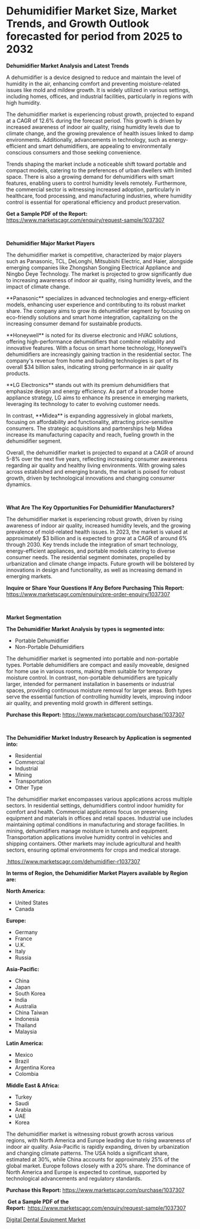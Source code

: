 <p><h1>Dehumidifier Market Size, Market Trends, and Growth Outlook forecasted for period from 2025 to 2032</h1></p><p><strong>Dehumidifier Market Analysis and Latest Trends</strong></p>
<p><p>A dehumidifier is a device designed to reduce and maintain the level of humidity in the air, enhancing comfort and preventing moisture-related issues like mold and mildew growth. It is widely utilized in various settings, including homes, offices, and industrial facilities, particularly in regions with high humidity.</p><p>The dehumidifier market is experiencing robust growth, projected to expand at a CAGR of 12.6% during the forecast period. This growth is driven by increased awareness of indoor air quality, rising humidity levels due to climate change, and the growing prevalence of health issues linked to damp environments. Additionally, advancements in technology, such as energy-efficient and smart dehumidifiers, are appealing to environmentally conscious consumers and those seeking convenience.</p><p>Trends shaping the market include a noticeable shift toward portable and compact models, catering to the preferences of urban dwellers with limited space. There is also a growing demand for dehumidifiers with smart features, enabling users to control humidity levels remotely. Furthermore, the commercial sector is witnessing increased adoption, particularly in healthcare, food processing, and manufacturing industries, where humidity control is essential for operational efficiency and product preservation.</p></p>
<p><strong>Get a Sample PDF of the Report:&nbsp;</strong> <a href="https://www.marketscagr.com/enquiry/request-sample/1037307?utm_campaign=1848&utm_medium=2&utm_source=Github&utm_content=ia&utm_term=18022025&utm_id=dehumidifier">https://www.marketscagr.com/enquiry/request-sample/1037307</a></p>
<p>&nbsp;</p>
<p><strong>Dehumidifier Major Market Players</strong></p>
<p><p>The dehumidifier market is competitive, characterized by major players such as Panasonic, TCL, DeLonghi, Mitsubishi Electric, and Haier, alongside emerging companies like Zhongshan Songjing Electrical Appliance and Ningbo Deye Technology. The market is projected to grow significantly due to increasing awareness of indoor air quality, rising humidity levels, and the impact of climate change.</p><p>**Panasonic** specializes in advanced technologies and energy-efficient models, enhancing user experience and contributing to its robust market share. The company aims to grow its dehumidifier segment by focusing on eco-friendly solutions and smart home integration, capitalizing on the increasing consumer demand for sustainable products.</p><p>**Honeywell** is noted for its diverse electronic and HVAC solutions, offering high-performance dehumidifiers that combine reliability and innovative features. With a focus on smart home technology, Honeywell’s dehumidifiers are increasingly gaining traction in the residential sector. The company's revenue from home and building technologies is part of its overall $34 billion sales, indicating strong performance in air quality products.</p><p>**LG Electronics** stands out with its premium dehumidifiers that emphasize design and energy efficiency. As part of a broader home appliance strategy, LG aims to enhance its presence in emerging markets, leveraging its technology to cater to evolving customer needs.</p><p>In contrast, **Midea** is expanding aggressively in global markets, focusing on affordability and functionality, attracting price-sensitive consumers. The strategic acquisitions and partnerships help Midea increase its manufacturing capacity and reach, fueling growth in the dehumidifier segment.</p><p>Overall, the dehumidifier market is projected to expand at a CAGR of around 5-8% over the next five years, reflecting increasing consumer awareness regarding air quality and healthy living environments. With growing sales across established and emerging brands, the market is poised for robust growth, driven by technological innovations and changing consumer dynamics.</p></p>
<p>&nbsp;</p>
<p><strong>What Are The Key Opportunities For Dehumidifier Manufacturers?</strong></p>
<p><p>The dehumidifier market is experiencing robust growth, driven by rising awareness of indoor air quality, increased humidity levels, and the growing prevalence of mold-related health issues. In 2023, the market is valued at approximately $3 billion and is expected to grow at a CAGR of around 6% through 2030. Key trends include the integration of smart technology, energy-efficient appliances, and portable models catering to diverse consumer needs. The residential segment dominates, propelled by urbanization and climate change impacts. Future growth will be bolstered by innovations in design and functionality, as well as increasing demand in emerging markets.</p></p>
<p><strong>Inquire or Share Your Questions If Any Before Purchasing This Report:</strong> <a href="https://www.marketscagr.com/enquiry/pre-order-enquiry/1037307?utm_campaign=1848&utm_medium=2&utm_source=Github&utm_content=ia&utm_term=18022025&utm_id=dehumidifier">https://www.marketscagr.com/enquiry/pre-order-enquiry/1037307</a></p>
<p>&nbsp;</p>
<p><strong>Market Segmentation</strong></p>
<p><strong>The Dehumidifier Market Analysis by types is segmented into:</strong></p>
<p><ul><li>Portable Dehumidifier</li><li>Non-Portable Dehumidifiers</li></ul></p>
<p><p>The dehumidifier market is segmented into portable and non-portable types. Portable dehumidifiers are compact and easily moveable, designed for home use in various rooms, making them suitable for temporary moisture control. In contrast, non-portable dehumidifiers are typically larger, intended for permanent installation in basements or industrial spaces, providing continuous moisture removal for larger areas. Both types serve the essential function of controlling humidity levels, improving indoor air quality, and preventing mold growth in different settings.</p></p>
<p><strong>Purchase this Report:&nbsp;</strong><a href="https://www.marketscagr.com/purchase/1037307?utm_campaign=1848&utm_medium=2&utm_source=Github&utm_content=ia&utm_term=18022025&utm_id=dehumidifier">https://www.marketscagr.com/purchase/1037307</a></p>
<p>&nbsp;</p>
<p><strong>The Dehumidifier Market Industry Research by Application is segmented into:</strong></p>
<p><ul><li>Residential</li><li>Commercial</li><li>Industrial</li><li>Mining</li><li>Transportation</li><li>Other Type</li></ul></p>
<p><p>The dehumidifier market encompasses various applications across multiple sectors. In residential settings, dehumidifiers control indoor humidity for comfort and health. Commercial applications focus on preserving equipment and materials in offices and retail spaces. Industrial use includes maintaining optimal conditions in manufacturing and storage facilities. In mining, dehumidifiers manage moisture in tunnels and equipment. Transportation applications involve humidity control in vehicles and shipping containers. Other markets may include agricultural and health sectors, ensuring optimal environments for crops and medical storage.</p></p>
<p><a href="https://www.marketscagr.com/dehumidifier-r1037307?utm_campaign=1848&utm_medium=2&utm_source=Github&utm_content=ia&utm_term=18022025&utm_id=dehumidifier">&nbsp;https://www.marketscagr.com/dehumidifier-r1037307</a></p>
<p><strong>In terms of Region, the Dehumidifier Market Players available by Region are:</strong></p>
<p>
    <p> <strong> North America: </strong>
        <ul>
            <li>United States</li>
            <li>Canada</li>
        </ul>
        </p> 
    <p> <strong> Europe: </strong>
        <ul>
            <li>Germany</li>
            <li>France</li>
            <li>U.K.</li>
            <li>Italy</li>
            <li>Russia</li>
        </ul>
        </p> 
    <p> <strong> Asia-Pacific: </strong>
        <ul>
            <li>China</li>
            <li>Japan</li>
            <li>South Korea</li>
            <li>India</li>
            <li>Australia</li>
            <li>China Taiwan</li>
            <li>Indonesia</li>
            <li>Thailand</li>
            <li>Malaysia</li>
        </ul>
        </p> 
    <p> <strong> Latin America: </strong>
        <ul>
            <li>Mexico</li>
            <li>Brazil</li>
            <li>Argentina Korea</li>
            <li>Colombia</li>
        </ul>
        </p> 
    <p> <strong> Middle East & Africa: </strong>
        <ul>
            <li>Turkey</li>
            <li>Saudi</li>
            <li>Arabia</li>
            <li>UAE</li>
            <li>Korea</li>
        </ul>
    </p>
    </p>
<p><p>The dehumidifier market is witnessing robust growth across various regions, with North America and Europe leading due to rising awareness of indoor air quality. Asia-Pacific is rapidly expanding, driven by urbanization and changing climate patterns. The USA holds a significant share, estimated at 30%, while China accounts for approximately 25% of the global market. Europe follows closely with a 20% share. The dominance of North America and Europe is expected to continue, supported by technological advancements and regulatory standards.</p></p>
<p><strong>Purchase this Report: </strong><a href="https://www.marketscagr.com/purchase/1037307?utm_campaign=1848&utm_medium=2&utm_source=Github&utm_content=ia&utm_term=18022025&utm_id=dehumidifier">https://www.marketscagr.com/purchase/1037307</a></p>
<p>&nbsp;<strong>Get a Sample PDF of the Report:&nbsp;&nbsp;</strong><a href="https://www.marketscagr.com/enquiry/request-sample/1037307?utm_campaign=1848&utm_medium=2&utm_source=Github&utm_content=ia&utm_term=18022025&utm_id=dehumidifier">https://www.marketscagr.com/enquiry/request-sample/1037307</a></p>
<p><strong></strong></p>
<p><p><a href="https://github.com/marloy8/Market-Research-Report-List-7/blob/main/digital-dental-equipment-market.md?utm_campaign=1848&utm_medium=2&utm_source=Github&utm_content=ia&utm_term=18022025&utm_id=dehumidifier">Digital Dental Equipment Market</a></p></p>
